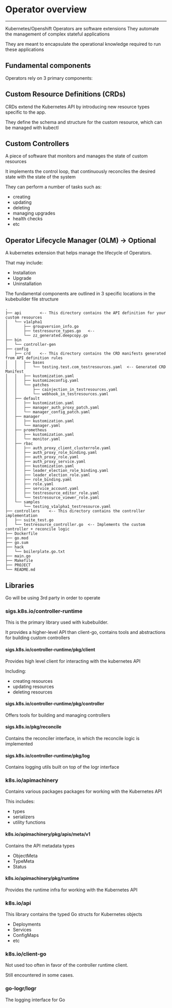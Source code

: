 # Operator overview
---

Kubernetes/Openshift Operators are software extensions
They automate the management of complex stateful applications

They are meant to encapsulate the operational knowledge required to run these applications


## Fundamental components
Operators rely on 3 primary components:

## Custom Resource Definitions (CRDs)
CRDs extend the Kubernetes API by introducing new resource types specific to the app. 

They define the schema and structure for the custom resource, which can be managed with kubectl

## Custom Controllers
A piece of software that monitors and manages the state of custom resources

It implements the control loop, that continuously reconciles the desired state with the state of the system

They can perform a number of tasks such as:
- creating
- updating
- deleting
- managing upgrades
- health checks
- etc

## Operator Lifecycle Manager (OLM) -> Optional
A kubernetes extension that helps manage the lifecycle of Operators.

That may include:
- Installation
- Upgrade
- Uninstallation

The fundamental components are outlined in 3 specific locations in the kubebuilder file structure

```
.
├── api        <-- This directory contains the API definition for your custom resources
│   └── v1alpha1
│       ├── groupversion_info.go
│       ├── testresource_types.go   <-- 
│       └── zz_generated.deepcopy.go
├── bin
│   └── controller-gen
├── config
│   ├── crd    <-- This directory contains the CRD manifests generated from API definition rules
│   │   ├── bases
│   │   │   └── testing.test.com_testresources.yaml  <-- Generated CRD Manifest
│   │   ├── kustomization.yaml
│   │   ├── kustomizeconfig.yaml
│   │   └── patches
│   │       ├── cainjection_in_testresources.yaml
│   │       └── webhook_in_testresources.yaml
│   ├── default
│   │   ├── kustomization.yaml
│   │   ├── manager_auth_proxy_patch.yaml
│   │   └── manager_config_patch.yaml
│   ├── manager
│   │   ├── kustomization.yaml
│   │   └── manager.yaml
│   ├── prometheus
│   │   ├── kustomization.yaml
│   │   └── monitor.yaml
│   ├── rbac
│   │   ├── auth_proxy_client_clusterrole.yaml
│   │   ├── auth_proxy_role_binding.yaml
│   │   ├── auth_proxy_role.yaml
│   │   ├── auth_proxy_service.yaml
│   │   ├── kustomization.yaml
│   │   ├── leader_election_role_binding.yaml
│   │   ├── leader_election_role.yaml
│   │   ├── role_binding.yaml
│   │   ├── role.yaml
│   │   ├── service_account.yaml
│   │   ├── testresource_editor_role.yaml
│   │   └── testresource_viewer_role.yaml
│   └── samples
│       └── testing_v1alpha1_testresource.yaml
├── controllers    <-- This directory contains the controller implementation
│   ├── suite_test.go
│   └── testresource_controller.go  <-- Implements the custom controller + reconcile logic
├── Dockerfile
├── go.mod
├── go.sum
├── hack
│   └── boilerplate.go.txt
├── main.go
├── Makefile
├── PROJECT
└── README.md
```

## Libraries

Go will be using 3rd party in order to operate

### sigs.k8s.io/controller-runtime 
This is the primary library used with kubebuilder.

It provides a higher-level API than client-go, contains tools and abstractions for building custom controllers

#### sigs.k8s.io/controller-runtime/pkg/client
Provides high level client for interacting with the kubernetes API

Including:
- creating resources
- updating resources
- deleting resources

#### sigs.k8s.io/controller-runtime/pkg/controller
Offers tools for building and managing controllers


#### sigs.k8s.io/pkg/reconcile
Contains the reconciler interface, in which the reconcile logic is implemented

#### sigs.k8s.io/controller-runtime/pkg/log
Contains logging utils built on top of the logr interface

### k8s.io/apimachinery
Contains various packages packages for working with the Kubernetes API 

This includes:
- types
- serializers
- utility functions

#### k8s.io/apimachinery/pkg/apis/meta/v1
Contains the API metadata types 

- ObjectMeta
- TypeMeta
- Status

#### k8s.io/apimachinery/pkg/runtime
Provides the runtime infra for working with the Kubernetes API

### k8s.io/api
This library contains the typed Go structs for Kubernetes objects

- Deployments
- Services
- ConfigMaps
- etc

### k8s.io/client-go
Not used too often in favor of the controller runtime client.

Still encountered in some cases.

### go-logr/logr
The logging interface for Go 



